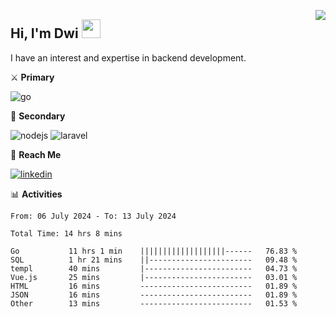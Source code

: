 [<img src="https://komarev.com/ghpvc/?username=masred&color=green&style=flat-square&label=Profile+Views" align="right">](github.com/masred)

## Hi, I'm Dwi <img src="https://raw.githubusercontent.com/MartinHeinz/MartinHeinz/master/wave.gif" width="30px">

I have an interest and expertise in backend development.

⚔️ **Primary**

![go](https://img.shields.io/badge/---?logo=go&label=Golang&style=social)

🔪 **Secondary**

![nodejs](https://img.shields.io/badge/---?logo=node.js&label=Node.js&style=social&logoColor=green)
![laravel](https://img.shields.io/badge/---?logo=laravel&label=Laravel&style=social)

🔗 **Reach Me**

[![linkedin](https://img.shields.io/badge/---?logo=linkedin&label=LinkedIn&style=social)](https://linkedin.com/in/dwifitriyanto)

📊 **Activities**

<!--START_SECTION:waka-->

```all_time
From: 06 July 2024 - To: 13 July 2024

Total Time: 14 hrs 8 mins

Go           11 hrs 1 min    |||||||||||||||||||------   76.83 %
SQL          1 hr 21 mins    ||-----------------------   09.48 %
templ        40 mins         |------------------------   04.73 %
Vue.js       25 mins         |------------------------   03.01 %
HTML         16 mins         -------------------------   01.89 %
JSON         16 mins         -------------------------   01.89 %
Other        13 mins         -------------------------   01.53 %
```

<!--END_SECTION:waka-->
